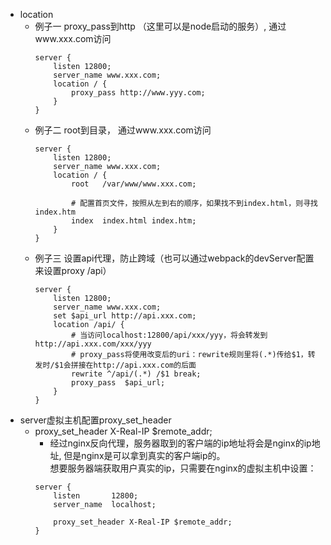 * location
    * 例子一 proxy_pass到http （这里可以是node启动的服务）, 通过www.xxx.com访问
        ```
        server { 
            listen 12800; 
            server_name www.xxx.com; 
            location / { 
                proxy_pass http://www.yyy.com; 
            } 
        }

        ``` 
    * 例子二 root到目录， 通过www.xxx.com访问
        ```
        server { 
            listen 12800; 
            server_name www.xxx.com; 
            location / { 
                root   /var/www/www.xxx.com;

                # 配置首页文件，按照从左到右的顺序，如果找不到index.html，则寻找index.htm
                index  index.html index.htm;
            } 
        }

        ```
    * 例子三 设置api代理，防止跨域（也可以通过webpack的devServer配置来设置proxy /api）
        ```
        server { 
            listen 12800; 
            server_name www.xxx.com; 
            set $api_url http://api.xxx.com;
            location /api/ { 
                # 当访问localhost:12800/api/xxx/yyy，将会转发到http://api.xxx.com/xxx/yyy
                # proxy_pass将使用改变后的uri：rewrite规则里将(.*)传给$1，转发时/$1会拼接在http://api.xxx.com的后面
                rewrite ^/api/(.*) /$1 break;  
                proxy_pass  $api_url;
            }
        }

        ```
* server虚拟主机配置proxy_set_header
    * proxy_set_header X-Real-IP $remote_addr;
        * 经过nginx反向代理，服务器取到的客户端的ip地址将会是nginx的ip地址, 但是nginx是可以拿到真实的客户端ip的。<br/>
        想要服务器端获取用户真实的ip，只需要在nginx的虚拟主机中设置：
        ```
        server {
            listen       12800;
            server_name  localhost;

            proxy_set_header X-Real-IP $remote_addr;
        }
        ```

